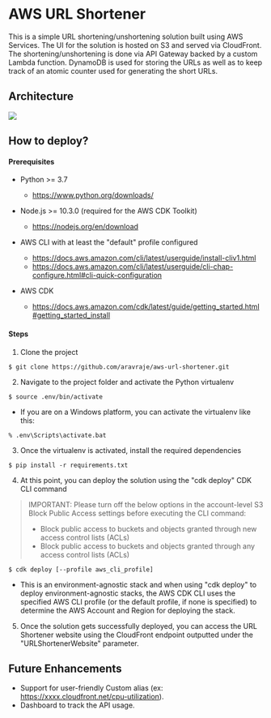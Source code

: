 
# AWS URL Shortener

This is a simple URL shortening/unshortening solution built using AWS Services. The UI for the solution is hosted on S3 and served via CloudFront. The shortening/unshortening is done via API Gateway backed by a custom Lambda function. DynamoDB is used for storing the URLs as well as to keep track of an atomic counter used for generating the short URLs.


## Architecture

<image src="images/architecture.jpeg">


## How to deploy?

#### Prerequisites

* Python >= 3.7
  * https://www.python.org/downloads/

* Node.js >= 10.3.0 (required for the AWS CDK Toolkit)
  * https://nodejs.org/en/download

* AWS CLI with at least the "default" profile configured
  * https://docs.aws.amazon.com/cli/latest/userguide/install-cliv1.html
  * https://docs.aws.amazon.com/cli/latest/userguide/cli-chap-configure.html#cli-quick-configuration

* AWS CDK
  * https://docs.aws.amazon.com/cdk/latest/guide/getting_started.html#getting_started_install


#### Steps

1. Clone the project

```
$ git clone https://github.com/aravraje/aws-url-shortener.git
```

2. Navigate to the project folder and activate the Python virtualenv

```
$ source .env/bin/activate
```

  - If you are on a Windows platform, you can activate the virtualenv like this:

```
% .env\Scripts\activate.bat
```

3. Once the virtualenv is activated, install the required dependencies

```
$ pip install -r requirements.txt
```

4. At this point, you can deploy the solution using the "cdk deploy" CDK CLI command

> IMPORTANT: Please turn off the below options in the account-level S3 Block Public Access settings before executing the CLI command:
> - Block public access to buckets and objects granted through new access control lists (ACLs)
> - Block public access to buckets and objects granted through any access control lists (ACLs)

```
$ cdk deploy [--profile aws_cli_profile]
```
  - This is an environment-agnostic stack and when using "cdk deploy" to deploy environment-agnostic stacks, the AWS CDK CLI uses the specified AWS CLI profile (or the default profile, if none is specified) to determine the AWS Account and Region for deploying the stack.

5. Once the solution gets successfully deployed, you can access the URL Shortener website using the CloudFront endpoint outputted under the "URLShortenerWebsite" parameter.


## Future Enhancements

- Support for user-friendly Custom alias (ex: https://xxxx.cloudfront.net/cpu-utilization).
- Dashboard to track the API usage.